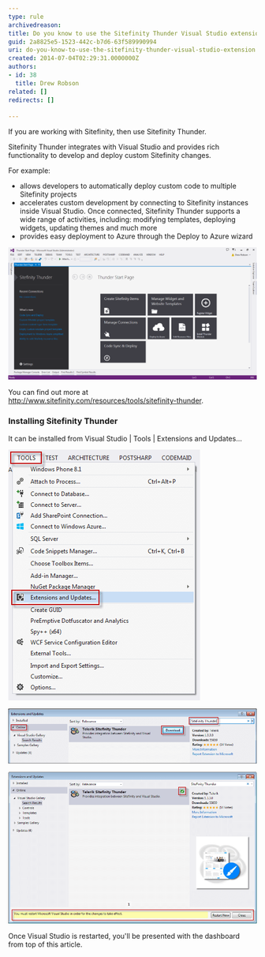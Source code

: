 ```yaml
---
type: rule
archivedreason: 
title: Do you know to use the Sitefinity Thunder Visual Studio extension?
guid: 2a8825e5-1523-442c-b7d6-63f589990994
uri: do-you-know-to-use-the-sitefinity-thunder-visual-studio-extension
created: 2014-07-04T02:29:31.0000000Z
authors:
- id: 38
  title: Drew Robson
related: []
redirects: []

---
```


If you are working with Sitefinity, then use Sitefinity Thunder. 
<!--endintro-->



Sitefinity Thunder integrates with Visual Studio and provides rich functionality to develop and deploy custom Sitefinity changes.

For example:

* allows developers to automatically deploy custom code to multiple Sitefinity projects
* accelerates custom development by connecting to Sitefinity instances inside Visual Studio. Once connected, Sitefinity Thunder supports a wide range of activities, including: modifying templates, deploying widgets, updating themes and much more
* provides easy deployment to Azure through the Deploy to Azure wizard







![The Sitefinity Thunder dashboard](4-07-2014-1-08-52-PM-compressor.png)

You can find out more at http://www.sitefinity.com/resources/tools/sitefinity-thunder.

### Installing Sitefinity Thunder


It can be installed from Visual Studio | Tools | Extensions and Updates...


![Add an extension to Visual Studio](4-07-2014-12-35-25-PM-compressor.png)




![Search for 'Sitefinity Thunder' in Extensions and Updates | Online](4-07-2014-12-52-20-PM-compressor.png)




![Once installation is completed, you'll be prompted to restart Visual Studio to use Sitefinity Thunder](4-07-2014-12-58-32-PM-compressor.png)

Once Visual Studio is restarted, you'll be presented with the dashboard from top of this article.

